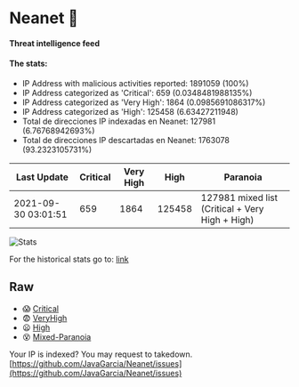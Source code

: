 # Neanet :hocho:
#### Threat intelligence feed
#### The stats:

- IP Address with malicious activities reported: 1891059 (100%)
- IP Address categorized as 'Critical':  659 (0.0348481988135%)
- IP Address categorized as 'Very High':  1864 (0.0985691086317%)
- IP Address categorized as 'High':  125458 (6.63427211948)
- Total de direcciones IP indexadas en Neanet:  127981 (6.76768942693%)
- Total de direcciones IP descartadas en Neanet:  1763078 (93.2323105731%)

| Last Update | Critical | Very High | High | Paranoia |
| --- | --- | --- | --- | --- |
| 2021-09-30 03:01:51 | 659 | 1864 | 125458 | 127981 mixed list (Critical + Very High + High)|

![Stats](https://docs.google.com/spreadsheets/d/e/2PACX-1vSnaNMIXVabIpDJjufMlzH7poXnshF3mgd8Is1g9ytUEzVsP5my4Trn8f-xkoLLQ38xpL3HtmUexLo6/pubchart?oid=501124687&format=image)

For the historical stats go to: [link](/stats.csv)
## Raw
- :scream: [Critical](https://raw.githubusercontent.com/JavaGarcia/Neanet/master/blacklists/neanet_critical.txt)
- :fearful: [VeryHigh](https://raw.githubusercontent.com/JavaGarcia/Neanet/master/blacklists/neanet_veryHigh.txtt)
- :frowning: [High](https://raw.githubusercontent.com/JavaGarcia/Neanet/master/blacklists/neanet_high.txt)
- :dizzy_face: [Mixed-Paranoia](https://raw.githubusercontent.com/JavaGarcia/Neanet/master/blacklists/neanet_all.txt)


Your IP is indexed? You may request to takedown. [https://github.com/JavaGarcia/Neanet/issues](https://github.com/JavaGarcia/Neanet/issues)

































































































































































































































































































































































































































































































































































































































































































































































































































































































































































































































































































































































































































































































































































































































































































































































































































































































































































































































































































































































































































































































































































































































































































































































































































































































































































































































































































































































































































































































































































































































































































































































































































































































































































































































































































































































































































































































































































































































































































































































































































































































































































































































































































































































































































































































































































































































































































































































































































































































































































































































































































































































































































































































































































































































































































































































































































































































































































































































































































































































































































































































































































































































































































































































































































































































































































































































































































































































































































































































































































































































































































































































































































































































































































































































































































































































































































































































































































































































































































































































































































































































































































































































































































































































































































































































































































































































































































































































































































































































































































































































































































































































































































































































































